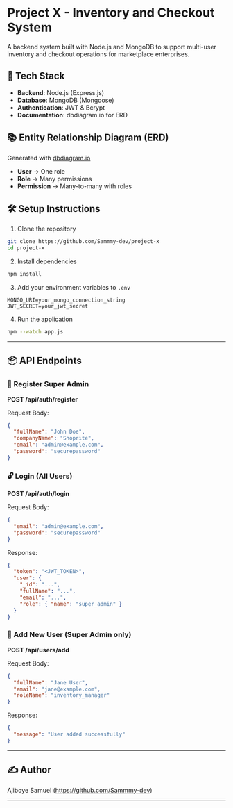 # Project X - Inventory and Checkout System

A backend system built with Node.js and MongoDB to support multi-user inventory and checkout operations for marketplace enterprises.

## 🚀 Tech Stack

- **Backend**: Node.js (Express.js)
- **Database**: MongoDB (Mongoose)
- **Authentication**: JWT & Bcrypt
- **Documentation**: dbdiagram.io for ERD

## 📚 Entity Relationship Diagram (ERD)

Generated with [dbdiagram.io](https://dbdiagram.io/d/project-x-680294791ca52373f585ad80)

- **User** → One role
- **Role** → Many permissions
- **Permission** → Many-to-many with roles

## 🛠️ Setup Instructions

1. Clone the repository
```bash
git clone https://github.com/Sammmy-dev/project-x
cd project-x
```

2. Install dependencies
```bash
npm install
```

3. Add your environment variables to `.env`
```env
MONGO_URI=your_mongo_connection_string
JWT_SECRET=your_jwt_secret
```

4. Run the application
```bash
npm --watch app.js
```

---

## 📦 API Endpoints

### 🔐 Register Super Admin
**POST /api/auth/register**

Request Body:
```json
{
  "fullName": "John Doe",
  "companyName": "Shoprite",
  "email": "admin@example.com",
  "password": "securepassword"
}
```

### 🔓 Login (All Users)
**POST /api/auth/login**

Request Body:
```json
{
  "email": "admin@example.com",
  "password": "securepassword"
}
```

Response:
```json
{
  "token": "<JWT_TOKEN>",
  "user": {
    "_id": "...",
    "fullName": "...",
    "email": "...",
    "role": { "name": "super_admin" }
  }
}
```

### 👥 Add New User (Super Admin only)
**POST /api/users/add**

Request Body:
```json
{
  "fullName": "Jane User",
  "email": "jane@example.com",
  "roleName": "inventory_manager"
}
```

Response:
```json
{
  "message": "User added successfully"
}
```

---

## ✍️ Author

Ajiboye Samuel (https://github.com/Sammmy-dev)

---

